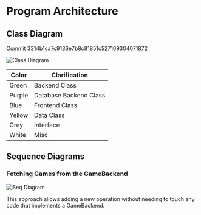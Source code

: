 # Program Architecture

## Class Diagram

[Commit 3314b1ca7c9136e7b8c81851c527109304071872](https://github.com/Rsl1122/ROM-tools/tree/3314b1ca7c9136e7b8c81851c527109304071872)

![Class Diagram](https://github.com/Rsl1122/ROM-tools/blob/master/documentation/ClassDiagram2.jpg?raw=true)

Color | Clarification
-- | --
Green|Backend Class
Purple|Database Backend Class
Blue|Frontend Class
Yellow|Data Class
Grey|Interface
White|Misc

## Sequence Diagrams

### Fetching Games from the GameBackend

![Seq Diagram](https://github.com/Rsl1122/ROM-tools/blob/master/documentation/SeqDia-FetchGames.png?raw=true)

This approach allows adding a new operation without needing to touch any code that implements a GameBackend.
